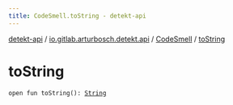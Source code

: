 ```yaml
---
title: CodeSmell.toString - detekt-api
---
```


[detekt-api](../../index.html) / [io.gitlab.arturbosch.detekt.api](../index.html) / [CodeSmell](index.html) / [toString](./to-string.html)

# toString

`open fun toString(): `[`String`](https://kotlinlang.org/api/latest/jvm/stdlib/kotlin/-string/index.html)